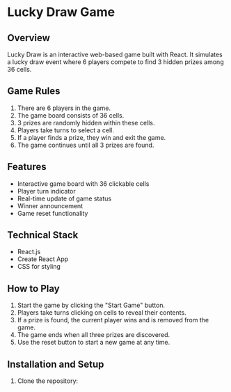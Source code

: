 # Lucky Draw Game

## Overview

Lucky Draw is an interactive web-based game built with React. It simulates a lucky draw event where 6 players compete to find 3 hidden prizes among 36 cells.

## Game Rules

1. There are 6 players in the game.
2. The game board consists of 36 cells.
3. 3 prizes are randomly hidden within these cells.
4. Players take turns to select a cell.
5. If a player finds a prize, they win and exit the game.
6. The game continues until all 3 prizes are found.

## Features

- Interactive game board with 36 clickable cells
- Player turn indicator
- Real-time update of game status
- Winner announcement
- Game reset functionality

## Technical Stack

- React.js
- Create React App
- CSS for styling

## How to Play

1. Start the game by clicking the "Start Game" button.
2. Players take turns clicking on cells to reveal their contents.
3. If a prize is found, the current player wins and is removed from the game.
4. The game ends when all three prizes are discovered.
5. Use the reset button to start a new game at any time.

## Installation and Setup

1. Clone the repository:
